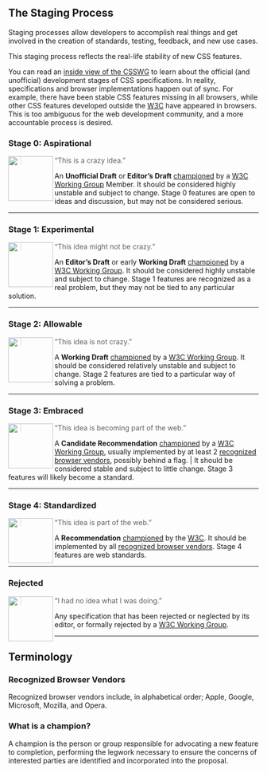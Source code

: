 ## The Staging Process

Staging processes allow developers to accomplish real things and get involved
in the creation of standards, testing, feedback, and new use cases.

This staging process reflects the real-life stability of new CSS features.

You can read an [inside view of the CSSWG] to learn about the official
(and unofficial) development stages of CSS specifications. In reality,
specifications and browser implementations happen out of sync. For example,
there have been stable CSS features missing in all browsers, while other CSS
features developed outside the [W3C] have appeared in browsers. This is too
ambiguous for the web development community, and a more accountable process
is desired.

### Stage 0: Aspirational

<img src="https://cssdb.org/stage-0.svg" alt="" align="left" width="90" height="90">

> “This is a crazy idea.”

An **Unofficial Draft** or **Editor’s Draft** [championed] by a
[W3C Working Group] Member. It should be considered highly unstable and subject
to change. Stage 0 features are open to ideas and discussion, but may not be
considered serious.

---

### Stage 1: Experimental

<img src="https://cssdb.org/stage-1.svg" alt="" align="left" width="90" height="90">

> “This idea might not be crazy.”

An **Editor’s Draft** or early **Working Draft** [championed] by a
[W3C Working Group]. It should be considered highly unstable and subject to
change. Stage 1 features are recognized as a real problem, but they may not be
tied to any particular solution.

---

### Stage 2: Allowable

<img src="https://cssdb.org/stage-2.svg" alt="" align="left" width="90" height="90">

> “This idea is not crazy.”

A **Working Draft** [championed] by a [W3C Working Group]. It should be
considered relatively unstable and subject to change. Stage 2 features are tied
to a particular way of solving a problem.

---

### Stage 3: Embraced

<img src="https://cssdb.org/stage-3.svg" alt="" align="left" width="90" height="90">

> “This idea is becoming part of the web.”

A **Candidate Recommendation** [championed] by a [W3C Working Group], usually
implemented by at least 2 [recognized browser vendors], possibly behind a flag. |
It should be considered stable and subject to little change. Stage 3 features
will likely become a standard.

---

### Stage 4: Standardized

<img src="https://cssdb.org/stage-4.svg" alt="" align="left" width="90" height="90">

> “This idea is part of the web.”

A **Recommendation** [championed] by the [W3C]. It should be implemented by all
[recognized browser vendors]. Stage 4 features are web standards.

---

### Rejected

<img src="https://cssdb.org/stage-X.svg" alt="" align="left" width="90" height="90">

> “I had no idea what I was doing.”

Any specification that has been rejected or neglected by its editor, or
formally rejected by a [W3C Working Group].

---

## Terminology

### Recognized Browser Vendors

Recognized browser vendors include, in alphabetical order; Apple, Google,
Microsoft, Mozilla, and Opera.

### What is a champion?

A champion is the person or group responsible for advocating a new feature to
completion, performing the legwork necessary to ensure the concerns of
interested parties are identified and incorporated into the proposal.

[championed]: #what-is-a-champion
[hosted]: #what-is-a-champion
[inside view of the CSSWG]: http://fantasai.inkedblade.net/weblog/2011/inside-csswg/process
[recognized browser vendors]: #recognized-browser-vendors
[W3C]: https://www.w3.org/
[W3C Working Group]: https://wiki.csswg.org/spec
